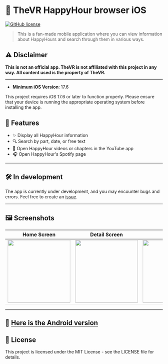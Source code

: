 # 📱 TheVR HappyHour browser iOS
[![GitHub license](https://img.shields.io/badge/license-MIT-blue.svg)](LICENSE)


> This is a fan-made mobile application where you can view information about HappyHours and search through them in various ways.

## ⚠️ Disclaimer

 **This is not an official app. TheVR is not affiliated with this project in any way. All content used is the property of TheVR.**

---
- **Minimum iOS Version**: 17.6

This project requires iOS 17.6 or later to function properly. Please ensure that your device is running the appropriate operating system before installing the app.

## 🚀 Features

- ✨ Display all HappyHour information
- 🔍 Search by part, date, or free text
- 🎥 Open HappyHour videos or chapters in the YouTube app
- 🎧 Open HappyHour's Spotify page

---

## 🛠️ In development

The app is currently under development, and you may encounter bugs and errors. Feel free to create an [issue](https://github.com/kyletaylor94/kyletaylor94-TheVR-HappyHour-browser-iOS/issues).

---

## 🖼️ Screenshots

| Home Screen                                                                                                         | Detail Screen                                                                                                      | Search                                                                                                          | Search Result                                                                                                    |
|---------------------------------------------------------------------------------------------------------------------|-------------------------------------------------------------------------------------------------------------------|-----------------------------------------------------------------------------------------------------------------|-------------------------------------------------------------------------------------------------------------------|
| <img src="https://github.com/user-attachments/assets/20b54c5c-640b-4263-b87e-6cd7d1bfc89e" width="200">             | <img src="https://github.com/user-attachments/assets/941b3ea3-632d-4176-aefa-a43d8121b69e" width="200">            | <img src="https://github.com/user-attachments/assets/f3b52a8f-3938-40f8-bca2-781990c0bc10" width="200">         | <img src="https://github.com/user-attachments/assets/6c74d0b3-1bda-4074-b523-b15bc86d35c6" width="200">          |

---

## 📱 [Here is the Android version](https://github.com/CzinkeM/thevr-happyhour-browser/tree/master)


## 📝 License

This project is licensed under the MIT License - see the LICENSE file for details.

